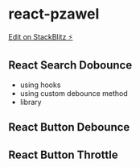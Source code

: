# react-pzawel

[Edit on StackBlitz ⚡️](https://stackblitz.com/edit/react-pzawel)

## React Search Dobounce

- using hooks
- using custom debounce method
- library

## React Button Debounce

## React Button Throttle
